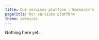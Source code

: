 ```yaml
---
title: Our services platform | Barnardo's
pageTitle: Our services platform
theme: services
---
```


<div class="text">
	<p>Nothing here yet.</p>
</div>
